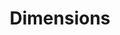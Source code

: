 ---
bigquery: https://console.cloud.google.com/bigquery?p=covid-19-dimensions-ai&page=table&d=data&t=publications
contributors: Digital Science, https://www.digital-science.com/
cost: Free for personal, non-commercial use.
description: Dimensions contains more than 100 million publications, ranging from
  articles published in scholarly journals, books and book chapters, to preprints
  and conference proceedings. All publications are contextualized with linked data
  sets, funding, publications, patents, clinical trials, and policy documents. You
  can also view associated categories, funders, institutions, and researcher profiles.
documentation: https://docs.dimensions.ai/bigquery/index.html
last_edit: Mon, 04 Apr 2022 19:04:00 GMT
location: https://www.dimensions.ai/products/free/
maintained_by: Digital Science, https://www.digital-science.com/
schema_fields: '[''category_icrp_ct'', ''resulting_publication_doi'', ''ipcr'', ''associated_publication_id'',
  ''end_date'', ''relationships'', ''filing_year'', ''category_icrp_cso'', ''status'',
  ''phase'', ''funder_countries'', ''gender'', ''assignee_countries'', ''categories'',
  ''end_year'', ''priority_year'', ''journal_lists'', ''subtitles'', ''cpc'', ''wikipedia_url'',
  ''linkout'', ''start_date'', ''pages'', ''associated_publication_doi'', ''authors'',
  ''expiration_year'', ''cited_by_ids'', ''funder_org'', ''types'', ''acronym'', ''funding_gbp'',
  ''associated_grant_ids'', ''repository_name'', ''funding_usd'', ''funder_orgs'',
  ''brief_title'', ''application_number'', ''date_normal'', ''repository_url'', ''year'',
  ''legal_status'', ''associated_publication_arxiv_id'', ''created_date'', ''open_access_categories'',
  ''book_series_title'', ''citations_count'', ''acknowledgements'', ''concepts'',
  ''priority_date'', ''clinical_trial_ids'', ''patent_ids'', ''supporting_grant_ids'',
  ''resulting_publication_ids'', ''links'', ''labels'', ''date_online'', ''mesh_terms'',
  ''category_sdg'', ''id'', ''researcher_ids'', ''date_modified'', ''issue'', ''current_assignee_countries'',
  ''interventions'', ''family_members_ids'', ''publication_year'', ''aliases'', ''funding_cny'',
  ''assignee_orgs'', ''original_title'', ''family_count'', ''category_hrcs_hc'', ''research_orgs'',
  ''altmetrics'', ''parent_id'', ''original_abstract'', ''conditions'', ''citation_string'',
  ''arxiv_id'', ''funding_currency'', ''research_org_cities'', ''original_assignee_orgs'',
  ''research_org_country_names'', ''funder_org_cities'', ''email_address'', ''book_title'',
  ''journal'', ''research_org_countries'', ''reference_ids'', ''kind'', ''citations'',
  ''filing_date'', ''filing_status'', ''funding_amount'', ''pmcid'', ''title'', ''abstract'',
  ''repository_id'', ''funding_details'', ''grant_number'', ''established'', ''funding_nzd'',
  ''pmid'', ''name'', ''funding_aud'', ''volume'', ''registry'', ''open_access_categories_v2'',
  ''mesh_headings'', ''funder_org_countries'', ''funding_jpy'', ''eisbn'', ''metrics'',
  ''date_inserted'', ''license'', ''isbn'', ''granted_year'', ''inventor_names'',
  ''category_uoa'', ''funder_org_acronyms'', ''embargo_date'', ''date_imported_gbq'',
  ''research_org_state_names'', ''original_assignee'', ''start_year'', ''type'', ''funding_cad'',
  ''language'', ''conference'', ''category_bra'', ''foa_number'', ''description'',
  ''original_assignee_countries'', ''date'', ''source_id'', ''category_for'', ''address'',
  ''funding_eur'', ''associated_publication_pmid'', ''investigators'', ''funder_org_state_codes'',
  ''publication_date'', ''active_years'', ''category_hra'', ''legal_events'', ''research_org_city_names'',
  ''category_hrcs_rac'', ''organisation_details'', ''current_assignee'', ''current_assignee_orgs'',
  ''date_print'', ''external_ids'', ''publication_ids'', ''family_id'', ''publisher'',
  ''granted_date'', ''editors'', ''funding_chf'', ''research_org_state_codes'', ''jurisdiction'',
  ''acronyms'', ''expiration_date'', ''doi'', ''proceedings_title'', ''category_rcdc'']'
shortname: dimensions
tags:
- scholarly literature
- patents
- funding
- clinical trials
- academic profiles
terms_of_use: 'Use of both the Dimensions COVID-19 dataset and full Dimensions dataset
  are subject to the Dimensions Terms of use: https://www.dimensions.ai/policies-terms-legal '
title: Dimensions
uuid: dcff88bd-fe6b-4fdb-8159-809bf9d7bc1c
---